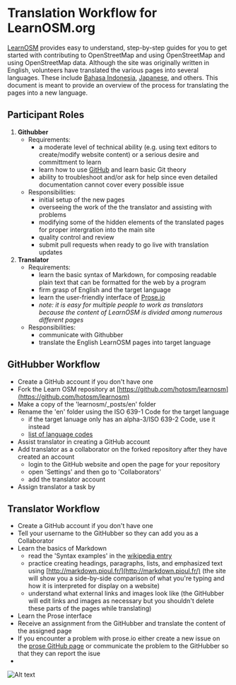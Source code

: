 
Translation Workflow for LearnOSM.org
=====================================
[LearnOSM](http://learnosm.org/) provides easy to understand, step-by-step guides for you to get started with contributing to OpenStreetMap and using OpenStreetMap and using OpenStreetMap data. Although the site was originally written in English, volunteers have translated the various pages into several languages. These include [Bahasa Indonesia](http://learnosm.org/bi/), [Japanese](httP://learnosm.org/jp/), and others. This document is meant to provide an overview of the process for translating the pages into a new language.  

Participant Roles
-----------------

1. __Githubber__
    - Requirements:
        - a moderate level of technical ability (e.g. using text editors to create/modify website content) or a serious desire and committment to learn
	    - learn how to use [GitHub](https://github.com/) and learn basic Git theory
	    - ability to troubleshoot and/or ask for help since even detailed documentation cannot cover every possible issue    
    - Responsibilities:
    	- initial setup of the new pages
	    - overseeing the work of the the translator and assisting with problems 
        - modifying some of the hidden elements of the translated pages for proper intergration into the main site
        - quality control and review
        - submit pull requests when ready to go live with translation updates        
2. __Translator__
    - Requirements:
	    - learn the basic syntax of Markdown, for composing readable plain text that can be formatted for the web by a program 
        - firm grasp of English and the target language
    	- learn the user-friendly interface of [Prose.io](http://prose.io)
    	- _note: it is easy for multiple people to work as translators because the content of LearnOSM is divided among numerous different pages_
	- Responsibilities:
		- communicate with Githubber
    	- translate the English LearnOSM pages into target language

GitHubber Workflow
------------------
- Create a GitHub account if you don't have one
- Fork the Learn OSM repository at [https://github.com/hotosm/learnosm](https://github.com/hotosm/learnosm)
- Make a copy of the 'learnosm/_posts/en' folder
- Rename the 'en' folder using the ISO 639-1 Code for the target language
    - if the target lanuage only has an alpha-3/ISO 639-2 Code, use it instead
    - [list of language codes](http://www.loc.gov/standards/iso639-2/php/code_list.php)
- Assist translator in creating a GitHub account
- Add translator as a collaborator on the forked repository after they have created an account
	- login to the GitHub website and open the page for your repository
    - open 'Settings' and then go to 'Collaborators'
    - add the translator account
- Assign translator a task by    

Translator Workflow
-------------------
- Create a GitHub account if you don't have one
- Tell your username to the GitHubber so they can add you as a Collaborator
- Learn the basics of Markdown    
    - read the 'Syntax examples' in the [wikipedia entry](http://en.wikipedia.org/wiki/Markdown)
    - practice creating headings, paragraphs, lists, and emphasized text using [http://markdown.pioul.fr/](http://markdown.pioul.fr/) (the site will show you a side-by-side comparison of what you're typing and how it is interpreted for display on a website)
    - understand what external links and images look like (the GitHubber will edit links and images as necessary but you shouldn't delete these parts of the pages while translating)
- Learn the Prose interface
- Receive an assignment from the GitHubber and translate the content of the assigned page
- If you encounter a problem with prose.io either create a new issue on the [prose GitHub page](https://github.com/prose/prose/issues) or communicate the problem to the GitHubber so that they can report the isue
- 

![Alt text](https://raw.github.com/AmericanRedCross/Guides/master/TranslationWorkflow_LearnOSM/img/prose01.png)    
    		




